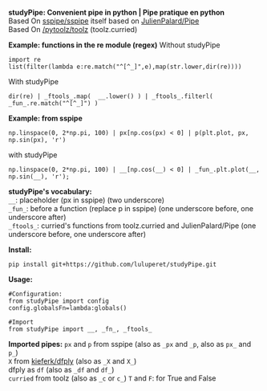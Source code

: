 **studyPipe: Convenient pipe in python | Pipe pratique en python**  
Based On [sspipe/sspipe](https://github.com/sspipe/sspipe)  itself based on  [JulienPalard/Pipe](https://github.com/JulienPalard/Pipe)  
Based On [/pytoolz/toolz](https://github.com/pytoolz/toolz) (toolz.curried)

**Example: functions in the re module (regex)** 
Without studyPipe

```
import re
list(filter(lambda e:re.match("^[^_]",e),map(str.lower,dir(re))))
```

With studyPipe
```
dir(re) | _ftools_.map(  __.lower() ) | _ftools_.filterl( _fun_.re.match("^[^_]") )
```

**Example: from sspipe**

```
np.linspace(0, 2*np.pi, 100) | px[np.cos(px) < 0] | p(plt.plot, px, np.sin(px), 'r')
```

with studyPipe

```
np.linspace(0, 2*np.pi, 100) | __[np.cos(__) < 0] | _fun_.plt.plot(__, np.sin(__), 'r');
```


**studyPipe's vocabulary:**  
`__`: placeholder (px in sspipe) (two underscore)  
`_fun_`: before a function (replace p in sspipe) (one underscore before, one underscore after)  
`_ftools_`: curried's functions from toolz.curried and JulienPalard/Pipe  (one underscore before, one underscore after)  

**Install:**
```
pip install git+https://github.com/luluperet/studyPipe.git
```


**Usage:**
```
#Configuration:  
from studyPipe import config
config.globalsFn=lambda:globals()

#Import
from studyPipe import __, _fn_, _ftools_
```

**Imported pipes:**
`px` and `p` from sspipe (also as `_px` and `_p`, also as `px_` and `p_`)  
`X` from [kieferk/dfply](https://github.com/kieferk/dfply) (also as `_X` and `X_`)  
dfply as `df` (also as `_df` and `df_`)  
`curried` from toolz (also as `_c` or `c_`)
`T` and `F`: for True and False

